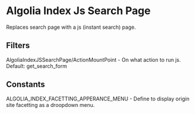 # Algolia Index Js Search Page

Replaces search page with a js (instant search) page.

## Filters
AlgoliaIndexJSSearchPage/ActionMountPoint - On what action to run js. Default: get_search_form

## Constants
ALGOLIA_INDEX_FACETTING_APPERANCE_MENU - Define to display origin site facetting as a droopdown menu. 